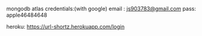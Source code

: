 mongodb atlas credentials:(with google)
email : js903783@gmail.com
pass: apple46484648

heroku: https://url-shortz.herokuapp.com/login